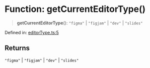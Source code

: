 # Function: getCurrentEditorType()

> **getCurrentEditorType**(): `"figma"` \| `"figjam"` \| `"dev"` \| `"slides"`

Defined in: [editorType.ts:5](https://github.com/vernak2539/figma-plugin-helpers/blob/1270ee34f85c5a51a13d2d027b371cc1f39f155b/src/editorType.ts#L5)

## Returns

`"figma"` \| `"figjam"` \| `"dev"` \| `"slides"`
